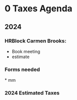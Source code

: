 # 0 Taxes Agenda

## 2024

### HRBlock Carmen Brooks:  

* Book meeting
* estimate

### Forms needed

\* mm

### 2024 Estimated Taxes